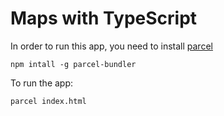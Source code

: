 # Maps with TypeScript

In order to run this app, you need to install [parcel](https://parceljs.org/)

```
npm intall -g parcel-bundler
```

To run the app:

```
parcel index.html
```
